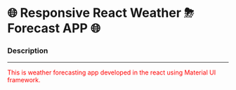 <h1>🌐 Responsive React Weather ⛈ Forecast APP 🌐</h1>

<h3>Description</h3><hr/>
<p style="color:red">This is weather forecasting app developed in the react using Material UI framework.</p>
